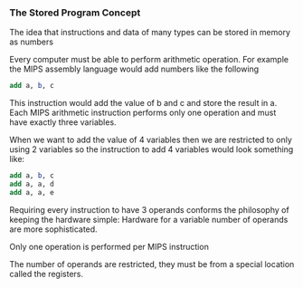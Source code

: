 ### The Stored Program Concept
The idea that instructions and data of many types can be stored in memory as numbers

Every computer must be able to perform arithmetic operation. For example the MIPS assembly language would add numbers like the following 
```mips
add a, b, c
```
This instruction would add the value of b and c and store the result in a. Each MIPS arithmetic instruction performs only one operation and must have exactly three variables.

When we want to add the value of 4 variables then we are restricted to only using 2 variables so the instruction to add 4 variables would look something like:
```mips
add a, b, c
add a, a, d
add a, a, e
```
Requiring every instruction to have 3 operands conforms the philosophy of keeping the hardware simple: Hardware for a variable number of operands are more sophisticated. 

Only one operation is performed per MIPS instruction

The number of operands are restricted, they must be from a special location called the registers. 
